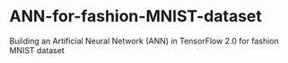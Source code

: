 # ANN-for-fashion-MNIST-dataset
Building an Artificial Neural Network (ANN) in TensorFlow 2.0 for fashion MNIST dataset
